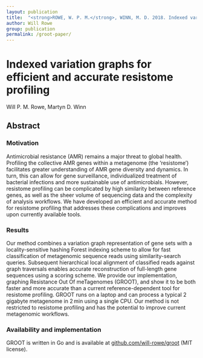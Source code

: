 ```yaml
---
layout: publication
title:  "<strong>ROWE, W. P. M.</strong>, WINN, M. D. 2018. Indexed variation graphs for efficient and accurate resistome profiling. Bioinformatics bty387"
author: Will Rowe
group: publication
permalink: /groot-paper/
---
```


# Indexed variation graphs for efficient and accurate resistome profiling

Will P. M. Rowe, Martyn D. Winn

## Abstract

### Motivation
Antimicrobial resistance (AMR) remains a major threat to global health. Profiling the collective AMR genes within a metagenome (the ‘resistome’) facilitates greater understanding of AMR gene diversity and dynamics. In turn, this can allow for gene surveillance, individualized treatment of bacterial infections and more sustainable use of antimicrobials. However, resistome profiling can be complicated by high similarity between reference genes, as well as the sheer volume of sequencing data and the complexity of analysis workflows. We have developed an efficient and accurate method for resistome profiling that addresses these complications and improves upon currently available tools.

### Results
Our method combines a variation graph representation of gene sets with a locality-sensitive hashing Forest indexing scheme to allow for fast classification of metagenomic sequence reads using similarity-search queries. Subsequent hierarchical local alignment of classified reads against graph traversals enables accurate reconstruction of full-length gene sequences using a scoring scheme. We provide our implementation, graphing Resistance Out Of meTagenomes (GROOT), and show it to be both faster and more accurate than a current reference-dependent tool for resistome profiling. GROOT runs on a laptop and can process a typical 2 gigabyte metagenome in 2 min using a single CPU. Our method is not restricted to resistome profiling and has the potential to improve current metagenomic workflows.

### Availability and implementation
GROOT is written in Go and is available at [github.com/will-rowe/groot](https://github.com/will-rowe/groot) (MIT license).
